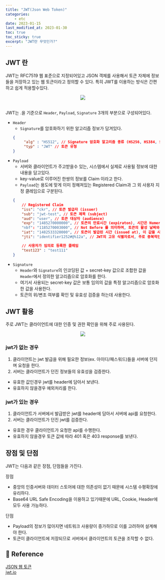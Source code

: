 ```yaml
---
title: "JWT(Json Web Token)"
categories: 
    - etc
date: 2023-01-15
last_modified_at: 2023-01-30
toc: true
toc_sticky: true
excerpt: "JWT란 무엇인가?"
---
```


## JWT 란
JWT는 RFC7519 웹 표준으로 지정되어있고 JSON 객체를 사용해서 토큰 자체에 정보들을 저장하고 있는 웹 토큰이라고 정의할 수 있다. 특히 JWT를 이용하는 방식은 간편하고 쉽게 적용할수있다.

<center><img src="https://user-images.githubusercontent.com/36228833/215335585-1cb33f15-c89c-4ba0-a82e-a2faed609851.png"></center><br/>

JWT는 .을 기준으로 `Header`, `Payload`, `Signature` 3개의 부분으로 구성되어있다.

- `Header`
  - `Signature`를 암호화하기 위한 알고리즘 정보가 담겨있다.
  ```json
  {
       "alg" : "HS512", // Signature 암호화 알고리즘 종류 (HS256, HS384, SHA256,..)
       "typ" : "JWT" // 토큰 유형
  }
  ```
- `Payload`
  - 서버와 클라이언트가 주고받을수 있는, 시스템에서 실제로 사용될 정보에 대한 내용을 담고있다.
  - key-value로 이루어진 한쌍의 정보를 Claim 이라고 한다.
  - `Payload`는 용도에 맞게 이미 정해져있는 Registered Claim과 그 외 사용자 지정 클레임으로 구분된다.
  ```json
  {
      // Registered Claim
      "iss": "ckr", // 토큰 발급자 (issuer)
      "sub": "jwt-test", // 토큰 제목 (subject)
      "aud": "user", // 토큰 대상자 (audience)
      "exp": "1485270000000", // 토큰의 만료시간 (expiraton), 시간은 NumericDate 형식으로 되어있어야 하며 (예: 1480849147370) 언제나 현재 시간보다 이후로 설정되어있어야합니다.
      "nbf": "1185270003000", // Not Before 를 의미하며, 토큰의 활성 날짜와 비슷한 개념입니다. 여기에도 NumericDate 형식으로 날짜를 지정하며, 이 날짜가 지나기 전까지는 토큰이 처리되지 않습니다.
      "iat": "1482533320000", // 토큰이 발급된 시간 (issued at), 이 값을 사용하여 토큰의 age 가 얼마나 되었는지 판단 할 수 있습니다.
      "jti": "identifier1252#@%12a", // JWT의 고유 식별자로서, 주로 중복적인 처리를 방지하기 위하여 사용됩니다. 일회용 토큰에 사용하면 유용합니다.

      // 사용자가 임의로 등록한 클레임
      "test123" : "test111" 
  }
  ```
- `Signature`
  - `Header`와 `Signature`의 인코딩된 값 + secret-key 값으로 조합한 값을 `Header`에서 정의한 알고리즘으로 암호화를 한다.
  - 여기서 사용되는 secret-key 값은 보통 임의의 값을 특정 알고리즘으로 암호화한 값을 사용한다.
  - 토큰의 위/변조 여부를 확인 및 유효성 검증을 하는데 사용한다.
  
## JWT 활용

주로 JWT는 클라이언트에 대한 인증 및 권한 확인을 위해 주로 사용된다.

<center><img src="https://user-images.githubusercontent.com/36228833/215338648-b976c1b3-26aa-4703-8c16-feed7f2d3c43.png"></center>

### jwt가 없는 경우
1. 클라이언트는 jwt 발급을 위해 필요한 정보(ex. 아이디/패스워드)들을 서버에 던지며 요청을 한다.
2. 서버는 클라이언트가 던진 정보들의 유효성을 검증한다.
  - 유효한 값인경우 jwt를 header에 담아서 보낸다.
  - 유효하지 않을경우 예외처리를 한다.

### jwt가 있는 경우
1. 클라이언트가 서버에서 발급받은 jwt를 header에 담아서 서버에 api를 요청한다.
2. 서버는 클라이언트가 던진 jwt를 검증한다.
  - 유효한 경우 클라이언트가 요청한 api를 수행한다.
  - 유효하지 않을경우 토큰 값에 따라 401 혹은 403 response를 보낸다.

## 장점 및 단점
JWT는 다음과 같은 장점, 단점들을 가진다.

장점
- 중앙의 인증서버와 데이터 스토어에 대한 의존성이 없기 때문에 시스템 수평확장에 유리하다.
- Base64 URL Safe Encoding을 이용하고 있기때문에 URL, Cookie, Header에 모두 사용 가능하다.

단점
- Payload의 정보가 많아지면 네트워크 사용량이 증가하므로 이를 고려하여 설계해야 한다.
- 토큰이 클라이언트에 저장되므로 서버에서 클라이언트의 토큰을 조작할 수 없다.

## 📣 Reference
[JSON 웹 토큰](https://ko.wikipedia.org/wiki/JSON_%EC%9B%B9_%ED%86%A0%ED%81%B0)<br/>
[jwt.io](https://jwt.io/)